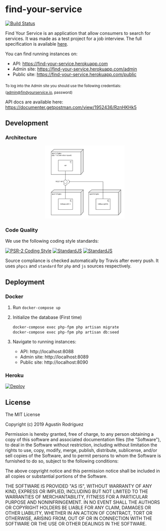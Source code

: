 # find-your-service

[![Build Status](https://travis-ci.com/agurodriguez/find-your-service.svg?branch=master)](https://travis-ci.com/agurodriguez/find-your-service)

Find Your Service is an application that allow consumers to search for services. It was made as a test project for a job interview. The full specification is available [here](docs/FindYourService.com%20-%20Full%202019.pdf).

You can find running instances on:

* API: https://find-your-service.herokuapp.com
* Admin site: https://find-your-service.herokuapp.com/admin 
* Public site: https://find-your-service.herokuapp.com/public

<sub>To log into the Admin site you should use the following credentials: (admin@findyourservice.io, password)</sub>

API docs are available here: https://documenter.getpostman.com/view/1952436/RznHKHk5

## Development

### Architecture

<p align="center"><img width="50%" src="docs/diagrams/deployment.png" /></p>

### Code Quality

We use the following coding style standards:

[![PSR-2 Coding Style](https://img.shields.io/badge/api-PSR--2-%234F5D95.svg)](https://www.php-fig.org/psr/psr-2)
[![StandardJS](https://img.shields.io/badge/webapp--admin-StandardJS-%23f1e05a.svg)](https://standardjs.com)
[![StandardJS](https://img.shields.io/badge/webapp--public-StandardJS-%23f1e05a.svg)](https://standardjs.com)


Source compliance is checked automatically by Travis after every push. It uses `phpcs` and `standard` for `php` and `js` sources respectively.

## Deployment

### Docker

1. Run `docker-compose up`

2. Initialize the database (First time)

    ```
    docker-compose exec php-fpm php artisan migrate
    docker-compose exec php-fpm php artisan db:seed
    ```

3. Navigate to running instances:

    * API: http://localhost:8088
    * Admin site: http://localhost:8089
    * Public site: http://localhost:8090

### Heroku

[![Deploy](https://www.herokucdn.com/deploy/button.svg)](https://heroku.com/deploy?template=https://github.com/agurodriguez/find-your-service/tree/master)

## License

The MIT License

Copyright (c) 2019 Agustín Rodríguez

Permission is hereby granted, free of charge, to any person obtaining a copy
of this software and associated documentation files (the "Software"), to deal
in the Software without restriction, including without limitation the rights
to use, copy, modify, merge, publish, distribute, sublicense, and/or sell
copies of the Software, and to permit persons to whom the Software is
furnished to do so, subject to the following conditions:

The above copyright notice and this permission notice shall be included in
all copies or substantial portions of the Software.

THE SOFTWARE IS PROVIDED "AS IS", WITHOUT WARRANTY OF ANY KIND, EXPRESS OR
IMPLIED, INCLUDING BUT NOT LIMITED TO THE WARRANTIES OF MERCHANTABILITY,
FITNESS FOR A PARTICULAR PURPOSE AND NONINFRINGEMENT. IN NO EVENT SHALL THE
AUTHORS OR COPYRIGHT HOLDERS BE LIABLE FOR ANY CLAIM, DAMAGES OR OTHER
LIABILITY, WHETHER IN AN ACTION OF CONTRACT, TORT OR OTHERWISE, ARISING FROM,
OUT OF OR IN CONNECTION WITH THE SOFTWARE OR THE USE OR OTHER DEALINGS IN
THE SOFTWARE.
